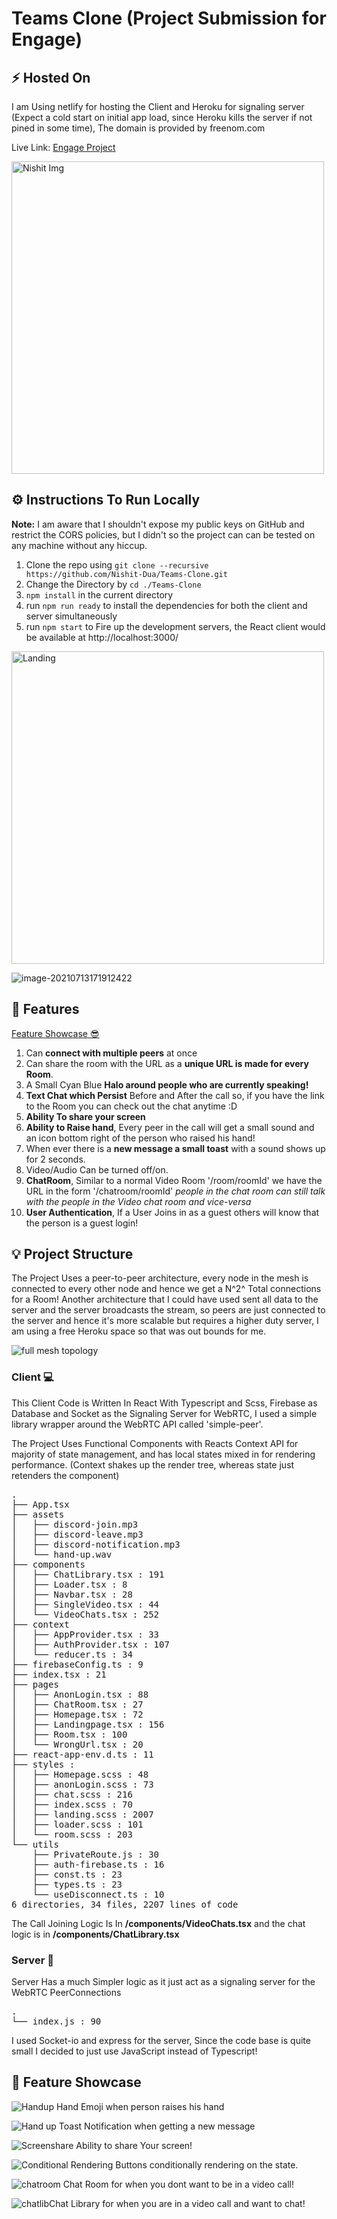# Teams Clone (Project Submission for Engage)

## **⚡️** Hosted On

I am Using netlify for hosting the Client and Heroku for signaling server (Expect a cold start on initial app load, since Heroku kills the server if not pined in some time), The domain is provided by freenom.com

Live Link: [Engage Project](https://engage-project.ml)

<img src="./assets/login.png" alt="Nishit Img" style="height:500px"/>



## **⚙️** Instructions To Run Locally

**Note:** I am aware that I shouldn't expose my public keys on GitHub and restrict the CORS policies, but I didn't so the project can can be tested on any machine without any hiccup.

1. Clone the repo using `git clone --recursive https://github.com/Nishit-Dua/Teams-Clone.git`
2. Change the Directory by `cd ./Teams-Clone `
3. `npm install` in the current directory
4. run `npm run ready` to install the dependencies for both the client and server simultaneously
5. run `npm start` to Fire up the development servers, the React client would be available at http://localhost:3000/

<img src="./assets/landing.png" alt="Landing" style="height:500px"/>

![image-20210713171912422](./assets/video.png)



## **🎯** Features

[Feature Showcase 😎](#feature-showcase)

1. Can **connect with multiple peers** at once
2. Can share the room with the URL as a **unique URL is made for every Room**.
3. A Small Cyan Blue **Halo around people who are currently speaking!**
4. **Text Chat which Persist** Before and After the call so, if you have the link to the Room you can check out the chat anytime :D
5. **Ability To share your screen**
6. **Ability to Raise hand**, Every peer in the call will get a small sound and an icon bottom right of the person who raised his hand!
7. When ever there is a **new message a small toast** with a sound shows up for 2 seconds.
8. Video/Audio Can be turned off/on.
9. **ChatRoom**, Similar to a normal Video Room '/room/roomId' we have the URL in the form '/chatroom/roomId' _people in the chat room can still talk with the people in the Video chat room and vice-versa_
10. **User Authentication**, If a User Joins in as a guest others will know that the person is a guest login!

## **💡** Project Structure

The Project Uses a peer-to-peer architecture, every node in the mesh is connected to every other node and hence we get a N^2^ Total connections for a Room! Another architecture that I could have used sent all data to the server and the server broadcasts the stream, so peers are just connected to the server and hence it's more scalable but requires a higher duty server, I am using a free Heroku space so that was out bounds for me.

![full mesh topology](https://github.com/feross/simple-peer/raw/master/img/full-mesh.png)

### Client 💻

This Client Code is Written In React With Typescript and Scss, Firebase as Database and Socket as the Signaling Server for WebRTC, I used a simple library wrapper around the WebRTC API called 'simple-peer'.

The Project Uses Functional Components with Reacts Context API for majority of state management, and has local states mixed in for rendering performance. (Context shakes up the render tree, whereas state just retenders the component)

<pre>
.
├── App.tsx
├── assets
│   ├── discord-join.mp3
│   ├── discord-leave.mp3
│   ├── discord-notification.mp3
│   └── hand-up.wav
├── components
│   ├── ChatLibrary.tsx : 191
│   ├── Loader.tsx : 8
│   ├── Navbar.tsx : 28
│   ├── SingleVideo.tsx : 44
│   └── VideoChats.tsx : 252
├── context
│   ├── AppProvider.tsx : 33
│   ├── AuthProvider.tsx : 107
│   └── reducer.ts : 34
├── firebaseConfig.ts : 9
├── index.tsx : 21
├── pages
│   ├── AnonLogin.tsx : 88
│   ├── ChatRoom.tsx : 27
│   ├── Homepage.tsx : 72
│   ├── Landingpage.tsx : 156
│   ├── Room.tsx : 100
│   └── WrongUrl.tsx : 20
├── react-app-env.d.ts : 11
├── styles :
│   ├── Homepage.scss : 48
│   ├── anonLogin.scss : 73
│   ├── chat.scss : 216
│   ├── index.scss : 70
│   ├── landing.scss : 2007
│   ├── loader.scss : 101
│   └── room.scss : 203
└── utils
    ├── PrivateRoute.js : 30
    ├── auth-firebase.ts : 16
    ├── const.ts : 23
    ├── types.ts : 23
    └── useDisconnect.ts : 10
6 directories, 34 files, 2207 lines of code
</pre>

The Call Joining Logic Is In **/components/VideoChats.tsx** and the chat logic is in **/components/ChatLibrary.tsx**

### Server 🔧

Server Has a much Simpler logic as it just act as a signaling server for the WebRTC PeerConnections

<pre>
.
└── index.js : 90
</pre>

I used Socket-io and express for the server, Since the code base is quite small I decided to just use JavaScript instead of Typescript!

## 🤩 Feature Showcase

![Handup](./assets/hand.png) Hand Emoji when person raises his hand

![Hand up](./assets/toast.png) Toast Notification when getting a new message 

![Screenshare](./assets/screenshare.png) Ability to share Your screen!

![Conditional Rendering](./assets/handscreen.png) Buttons conditionally rendering on the state.

![chatroom](./assets/chatroom.png) Chat Room for when you dont want to be in a video call!

![chatlib](./assets/chatlib.png)Chat Library for when you are in a video call and want to chat!

